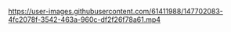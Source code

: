 https://user-images.githubusercontent.com/61411988/147702083-4fc2078f-3542-463a-960c-df2f26f78a61.mp4
